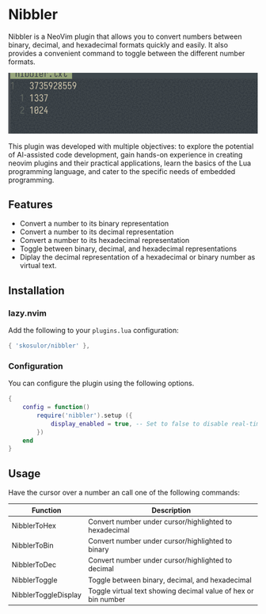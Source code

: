 # Nibbler

Nibbler is a NeoVim plugin that allows you to convert numbers between binary, decimal, 
and hexadecimal formats quickly and easily. It also provides a convenient command to 
toggle between the different number formats.

![](preview_nibbler.gif)

This plugin was developed with multiple objectives: to explore the potential of AI-assisted code development, gain hands-on experience in creating neovim plugins and their practical applications, learn the basics of the Lua programming language, and cater to the specific needs of embedded programming. 

## Features

- Convert a number to its binary representation
- Convert a number to its decimal representation
- Convert a number to its hexadecimal representation
- Toggle between binary, decimal, and hexadecimal representations
- Diplay the decimal representation of a hexadecimal or binary number as virtual text.

## Installation

### lazy.nvim

Add the following to your `plugins.lua` configuration:

```lua
{ 'skosulor/nibbler' },
```

### Configuration

You can configure the plugin using the following options. 

```lua
{
    config = function()
        require('nibbler').setup ({
            display_enabled = true, -- Set to false to disable real-time display (default: true)
        })
    end
}
````

## Usage

Have the cursor over a number an call one of the following commands:

| Function             | Description                                                    |
|----------------------|----------------------------------------------------------------|
| NibblerToHex         | Convert number under cursor/highlighted to hexadecimal         |
| NibblerToBin         | Convert number under cursor/highlighted to binary              |
| NibblerToDec         | Convert number under cursor/highlighted to decimal             |
| NibblerToggle        | Toggle between binary, decimal, and hexadecimal                |
| NibblerToggleDisplay | Toggle virtual text showing decimal value of hex or bin number |


